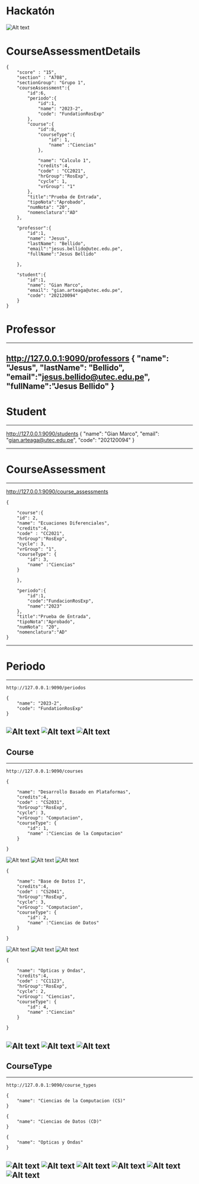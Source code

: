 # Hackatón
![Alt text](HT3.png)
# CourseAssessmentDetails
```
{
    "score" : "15",
    "section" : "A708",
    "sectionGroup": "Grupo 1",
    "courseAssessment":{
        "id":6,
        "periodo":{
            "id":1,
            "name": "2023-2",
            "code": "FundationRosExp"
        },
        "course":{ 
            "id":8, 
            "courseType":{
                "id": 1,
                "name" :"Ciencias"
            },

            "name": "Calculo 1",
            "credits":4,
            "code" : "CC2021",
            "hrGroup":"RosExp",
            "cycle": 1,
            "vrGroup": "1"
        },
        "title":"Prueba de Entrada",
        "tipoNota":"Aprobado",
        "numNota": "20",
        "nomenclatura":"AD"
    },

    "professor":{
        "id":1,
        "name": "Jesus",
        "lastName": "Bellido",
        "email":"jesus.bellido@utec.edu.pe",
        "fullName":"Jesus Bellido"

    },

    "student":{
        "id":1,
        "name": "Gian Marco",
        "email": "gian.arteaga@utec.edu.pe",
        "code": "202120094"
    }
}
```
# Professor

---
http://127.0.0.1:9090/professors
{
    "name": "Jesus",
    "lastName": "Bellido",
    "email":"jesus.bellido@utec.edu.pe",
    "fullName":"Jesus Bellido"
}
---


# Student
---
http://127.0.0.1:9090/students
{
    "name": "Gian Marco",
    "email": "gian.arteaga@utec.edu.pe",
    "code": "202120094"
}

---

# CourseAssessment

---
http://127.0.0.1:9090/course_assessments
```
{

    "course":{  
    "id": 2,      
    "name": "Ecuaciones Diferenciales",
    "credits":4,
    "code" : "CC2021",
    "hrGroup":"RosExp",
    "cycle": 3,
    "vrGroup": "1",
    "courseType": {
        "id": 3,
        "name" :"Ciencias"
    }

    },

    "periodo":{
        "id":1,
        "code":"FundacionRosExp",
        "name":"2023"
    },
    "title":"Prueba de Entrada",
    "tipoNota":"Aprobado",
    "numNota": "20",
    "nomenclatura":"AD"
}
```
---
# Periodo
---
```http://127.0.0.1:9090/periodos```
```
{    
    "name": "2023-2",
    "code": "FundationRosExp"
}
```
![Alt text](image-15.png)
![Alt text](image-16.png)
![Alt text](image-17.png)
---


## Course
---
```http://127.0.0.1:9090/courses```
```
{    

    "name": "Desarrollo Basado en Plataformas",
    "credits":4,
    "code" : "CS2031",
    "hrGroup":"RosExp",
    "cycle": 3,
    "vrGroup": "Computacion",
    "courseType": {
        "id": 1,
        "name" :"Ciencias de la Computacion"
    }

}
```
![Alt text](image.png)
![Alt text](image-1.png)
![Alt text](image-2.png)

```
{    

    "name": "Base de Datos I",
    "credits":4,
    "code" : "CS2041",
    "hrGroup":"RosExp",
    "cycle": 3,
    "vrGroup": "Computacion",
    "courseType": {
        "id": 2,
        "name" :"Ciencias de Datos"
    }

}
```
![Alt text](image-6.png)
![Alt text](image-7.png)
![Alt text](image-8.png)

```
{    

    "name": "Opticas y Ondas",
    "credits":4,
    "code" : "CC1123",
    "hrGroup":"RosExp",
    "cycle": 2,
    "vrGroup": "Ciencias",
    "courseType": {
        "id": 4,
        "name" :"Ciencias"
    }

}
```
![Alt text](image-12.png)
![Alt text](image-13.png)
![Alt text](image-14.png)
---

## CourseType
---
```http://127.0.0.1:9090/course_types```
```
{
    "name": "Ciencias de la Computacion (CS)"
}
```
```
{
    "name": "Ciencias de Datos (CD)"
}
```

```
{
    "name": "Opticas y Ondas"
}
```
![Alt text](image-3.png)
![Alt text](image-5.png)
![Alt text](image-4.png)
![Alt text](image-11.png)
![Alt text](image-9.png)
![Alt text](image-10.png)
---



